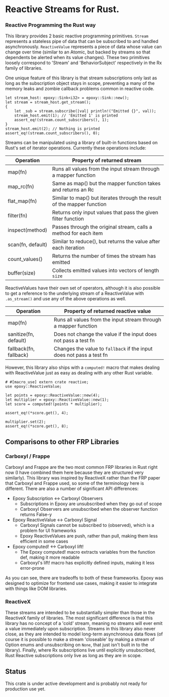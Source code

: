 # Reactive Streams for Rust.
### Reactive Programming the Rust way

This library provides 2 basic reactive programming primitives. `Stream` represents a stateless
pipe of data that can be subscribed to and handled asynchronously. `ReactiveValue` represents
a piece of data whose value can change over time (similar to an Atomic, but backed by streams
so that dependents be alerted when its value changes). These two primitives loosely correspond
to 'Stream' and 'BehaviorSubject' respectively in the Rx family of libraries.

One unique feature of this library is that stream subscriptions only last as long as the
subscription object stays in scope, preventing a many of the memory leaks and zombie callback
problems common in reactive code.

```
let stream_host: epoxy::Sink<i32> = epoxy::Sink::new();
let stream = stream_host.get_stream();
{
    let _sub = stream.subscribe(|val| println!("Emitted {}", val));
    stream_host.emit(1); // 'Emitted 1' is printed
    assert_eq!(stream.count_subscribers(), 1);
}
stream_host.emit(2); // Nothing is printed
assert_eq!(stream.count_subscribers(), 0);
```

Streams can be manipulated using a library of built-in functions based on Rust's set of
iterator operations. Currently these operations include:

| Operation          | Property of returned stream                                            |
|--------------------|------------------------------------------------------------------------|
| map(fn)            | Runs all values from the input stream through a mapper function        |
| map_rc(fn)         | Same as map() but the mapper function takes and returns an Rc          |
| flat_map(fn)       | Similar to map() but iterates through the result of the mapper function|
| filter(fn)         | Returns only input values that pass the given filter function          |
| inspect(method)    | Passes through the original stream, calls a method for each item       |
| scan(fn, default)  | Similar to reduce(), but returns the value after each iteration        |
| count_values()     | Returns the number of times the stream has emitted                     |
| buffer(size)       | Collects emitted values into vectors of length `size`                  |

ReactiveValues have their own set of operators, although it is also possible to get a reference
to the underlying stream of a ReactiveValue with `.as_stream()` and use any of the above
operations as well.

| Operation             | Property of returned reactive value                                 |
|-----------------------|---------------------------------------------------------------------|
| map(fn)               | Runs all values from the input stream through a mapper function     |
| sanitize(fn, default) | Does not change the value if the input does not pass a test fn      |
| fallback(fn, fallback)| Changes the value to `fallback` if the input does not pass a test fn|

However, this library also ships with a `computed!` macro that makes dealing with ReactiveValue
just as easy as dealing with any other Rust variable.

```
# #[macro_use] extern crate reactive;
use epoxy::ReactiveValue;

let points = epoxy::ReactiveValue::new(4);
let multiplier = epoxy::ReactiveValue::new(1);
let score = computed!(points * multiplier);

assert_eq!(*score.get(), 4);

multiplier.set(2);
assert_eq!(*score.get(), 8);
```


## Comparisons to other FRP Libraries

### Carboxyl / Frappe

Carboxyl and Frappe are the two most common FRP libraries in Rust right now (I have combined
them here because they are structured very similarly). This library was inspired by ReactiveX
rather than the FRP paper that Carboxyl and Frappe used, so some of the terminology here is
different. There are also a number of significant API differences:

* Epoxy Subscription <-> Carboxyl Observers
  * Subscriptions in Epoxy are unsubscribed when they go out of scope
  * Carboxyl Observers are unsubscribed when the observer function returns False-y
* Epoxy ReactiveValue <-> Carboxyl Signal
  * Carboxyl Signals cannot be subscribed to (observed), which is a problem for UI frameworks
  * Epoxy ReactiveValues are push, rather than pull, making them less efficient in some cases
* Epoxy computed! <-> Carboxyl lift!
  * The Epoxy computed! macro extracts variables from the function def, making it more readable
  * Carboxyl's lift! macro has explicitly defined inputs, making it less error-prone

As you can see, there are tradeoffs to both of these frameworks. Epoxy was designed to optimize
for frontend use cases, making it easier to integrate with things like DOM libraries.

### ReactiveX

These streams are intended to be substantially simpler than those in the ReactiveX family of
libraries. The most significant difference is that this library has no concept of a 'cold'
stream, meaning no streams will ever emit a value immediately upon subscription. Streams
in this library also never close, as they are intended to model long-term asynchronous data
flows (of course it is possible to make a stream 'closeable' by making a stream of Option
enums and unsubscribing on `None`, that just isn't built in to the library). Finally, where
Rx subscriptions live until explicitly unsubscribed, Rust Reactive subscriptions only live
as long as they are in scope.


## Status

This crate is under active development and is probably not ready for production use yet.